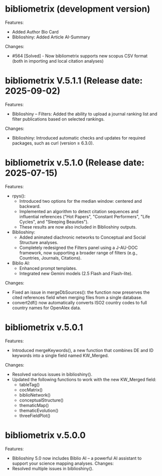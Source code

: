 # bibliometrix (development version)

Features:
* Added Author Bio Card
* Biblioshiny: Added Article AI-Summary

Changes:
* #564 [Solved] - Now bibliometrix supports new scopus CSV format (both in importing and local citation analyses)


# bibliometrix V.5.1.1 (Release date: 2025-09-02)

Features:
* Biblioshiny – Filters: Added the ability to upload a journal ranking list and filter publications based on selected rankings.

Changes:
* Biblioshiny: Introduced automatic checks and updates for required packages, such as curl (version ≥ 6.3.0).


# bibliometrix v.5.1.0 (Release date: 2025-07-15)

Features:
* rpys(): 
    - Introduced two options for the median window: centered and backward.
    - Implemented an algorithm to detect citation sequences and influential references ("Hot Papers", "Constant Performers", "Life Cycles", and "Sleeping Beauties").
    - These results are now also included in Biblioshiny outputs.
* Biblioshiny:
    - Added animated diachronic networks to Conceptual and Social Structure analyses.
    - Completely redesigned the Filters panel using a J-AU-DOC framework, now supporting a broader range of filters (e.g., Countries, Journals, Citations).
* Biblio AI: 
    - Enhanced prompt templates.
    - Integrated new Gemini models (2.5 Flash and Flash-lite).
    
Changes:
* Fixed an issue in mergeDbSources(): the function now preserves the cited references field when merging files from a single database.
* convert2df() now automatically converts ISO2 country codes to full country names for OpenAlex data.
    

# bibliometrix v.5.0.1 

Features:
* Introduced mergeKeywords(), a new function that combines DE and ID keywords into a single field named KW_Merged.

Changes:
* Resolved various issues in biblioshiny().
* Updated the following functions to work with the new KW_Merged field:
  - tableTag()
  - cocMatrix()
  - biblioNetwork()
  - conceptualStructure()
  - thematicMap()
  - thematicEvolution()
  - threeFieldPlot()


# bibliometrix v.5.0.0

Features:
* Biblioshiny 5.0 now includes Biblio AI – a powerful AI assistant to support your science mapping analyses.
Changes:
* Resolved multiple issues in biblioshiny().
